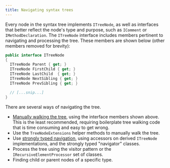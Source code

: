```yaml
---
title: Navigating syntax trees
---
```


Every node in the syntax tree implements `ITreeNode`, as well as interfaces that better reflect the node's type and purpose, such as `IComment` or `IMethodDeclaration`. The `ITreeNode` interface includes members pertinent to navigating and processing the tree. These members are shown below (other members removed for brevity):

```csharp
public interface ITreeNode
{
  ITreeNode Parent { get; }
  ITreeNode FirstChild { get; }
  ITreeNode LastChild  { get; }
  ITreeNode NextSibling { get; }
  ITreeNode PrevSibling { get; }

  // [...snip...]
}
```

There are several ways of navigating the tree.

* [Manually walking the tree](SyntaxTrees/ManualNavigation.md), using the interface members shown above. This is the least recommended, requiring boilerplate tree walking code that is time consuming and easy to get wrong.
* Use the `TreeNodeExtensions` helper methods to manually walk the tree.
* Use [strongly typed navigation](SyntaxTrees/StronglyTypedNavigation.md), using accessors on derived `ITreeNode` implementations, and the strongly typed "navigator" classes.
* Process the tree using the visitor pattern or the `IRecursiveElementProcessor` set of classes.
* Finding child or parent nodes of a specific type.

